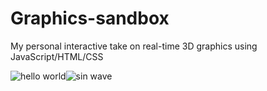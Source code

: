 # Graphics-sandbox
My personal interactive take on real-time 3D graphics using JavaScript/HTML/CSS

![hello world](https://user-images.githubusercontent.com/92530084/142380508-24d1566e-aff4-4931-ac5c-0f87770ad928.gif)![sin wave](https://user-images.githubusercontent.com/92530084/142381008-b2333e71-8cd5-4285-8da5-697d7ddd2a42.gif)
